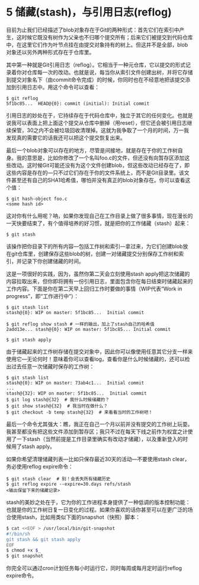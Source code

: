 # 5 储藏(stash)，与引用日志(reflog)

目前为止我们已经描述了blob对象存在于Git的两种形式：首先它们在索引中产生，这时候它既没有树作为父亲也不归哪个提交所有；后来它们被提交到代码仓库中，在这里它们作为叶节点挂在由提交对象持有的树上。但这并不是全部，blob对象还以另外两种形式存在于仓库里。

其中第一种就是Git引用日志（reflog）。它相当于一种元仓库，它以提交的形式记录着你对仓库每一次的改动。也就是说，每当你从索引文件创建出树，并将它存储到提交对象名下（由commit命令完成）的时候，你同时也在不经意地把该提交添加到引用日志中。用这个命令可以查看：

```
$ git reflog
5f1bc85...  HEAD@{0}: commit (initial): Initial commit
```

引用日志的妙处在于，它持续存在于代码仓库中，独立于其它的任何变化。也就是说我可以表面上把上面这个提交从仓库中删掉（用reset），但它还会被引用日志继续保管，30之内不会被垃圾回收清理掉。这就为我争取了一个月的时间，万一我发现真的需要它的话我还可以把这个提交恢复出来。

最后一个blob对象可以存在的地方，尽管是间接地，就是存在于你的工作树自身。我的意思是，比如你修改了一个名叫foo.c的文件，但还没有向暂存区添加这些改动。这时候Git可能还没有为这个文件创建blob，但这些改动已经存在了，即这些内容是存在的—只不过它们存在于你的文件系统上，而不是Git目录里。该文件甚至还有自己的SHA1哈希值，哪怕并没有真正的blob对象存在。你可以查看这个值：

```
$ git hash-object foo.c
<some hash id>
```

这对你有什么用呢？呐，如果你发现自己在工作目录上做了很多事情，现在漫长的一天快要结束了，有个值得培养的好习惯，就是把你的工作储藏（stash）起来：

```
$ git stash
```

该操作把你目录下的所有内容—包括工作树和索引—拿过来，为它们创建blob放在git仓库里，创建保存这些blob的树，创建一对储藏提交分别保存工作树和索引，并记录下你创建储藏的时间。

这是一项很好的实践，因为，虽然你第二天会立刻使用stash apply把这次储藏的内容拉取出来，但你即将拥有一份引用日志，里面包含你在每日结束时储藏起来的工作内容。下面是你在第二天早上回归工作时要做的事情（WIP代表“Work in progress”，即“工作进行中”）：

```
$ git stash list
stash@{0}: WIP on master: 5f1bc85...  Initial commit
 
$ git reflog show stash # 一样的输出，加上了stash自己的哈希值
2add13e... stash@{0}: WIP on master: 5f1bc85... Initial commit
 
$ git stash apply
```

由于储藏起来的工作树存储在提交对象中，因此你可以像使用任意其它分支一样来使用它—无论何时！意味着你可以查看log，查看你是什么时候储藏的，还可以检出过去任意一次储藏时保存的工作树：

```
$ git stash list
stash@{0}: WIP on master: 73ab4c1...  Initial commit
...
stash@{32}: WIP on master: 5f1bc85...  Initial commit
$ git log stash@{32}  # 我什么时候储藏的？
$ git show stash@{32}  # 我当时在做什么？
$ git checkout -b temp stash@{32}  # 来看看当时的工作树吧！
```

最后一个命令尤其强大：瞧，我正在自己一个月以前并没有提交的工作树上玩耍。我甚至都没有把这些文件添加到暂存区；我只不过在每天下线之前作为权宜之计使用了一下stash（当然前提是工作目录里确实有改动才储藏），以及重新登入的时候用了stash apply。

如果你希望清理储藏列表—比如只保存最近30天的活动—不要使用stash clear，务必使用reflog expire命令：

```
$ git stash clear  # 别！会丢失所有储藏历史
$ git reflog expire --expire=30.days refs/stash
<输出保留下来的储藏记录>
```

stash的美妙之处在于，它为你的工作进程本身提供了一种低调的版本控制功能：也就是你的工作树日复一日变化的过程。如果你喜欢的话你甚至可以在更广泛的场合使用stash，比如用类似下面的snapshot（快照）脚本：

```bash
$ cat <<EOF > /usr/local/bin/git-snapshot
#!/bin/sh
git stash && git stash apply
EOF
$ chmod +x $_
$ git snapshot
```

你完全可以通过cron计划任务每小时运行它，同时每周或每月定时运行reflog expire命令。
